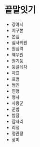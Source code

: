 # 끝말잇기

- 강아지
- 지구본
- 본심
- 심사위원
- 원심력
- 역무원
- 원기둥
- 둥글레차
- 차표
- 표범
- 범인
- 인형
- 형사
- 사랑꾼
- 꾼밤
- 밤잠
- 잠자리
- 리정
- 정관장
- 장미